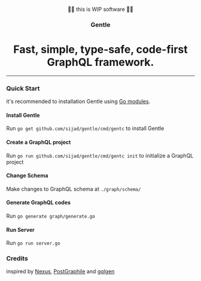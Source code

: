 <p align="center">🚧🚧 this is WIP software 🚧🚧</p>

<h3 align="center">Gentle</h3>

<h1 align="center">
  Fast, simple, type-safe, code-first GraphQL framework.
</h1>

---

### Quick Start

it's recommended to installation Gentle using [Go modules](https://github.com/golang/go/wiki/Modules#quick-start).

#### Install Gentle

Run `go get github.com/sijad/gentle/cmd/gentc` to install Gentle

#### Create a GraphQL project

Run `go run github.com/sijad/gentle/cmd/gentc init` to initialize a GraphQL project

#### Change Schema

Make changes to GraphQL schema at `./graph/schema/`

#### Generate GraphQL codes

Run `go generate graph/generate.go`

#### Run Server

Run `go run server.go`

### Credits

inspired by [Nexus](https://www.nexusjs.org/), [PostGraphile](https://www.graphile.org/postgraphile/) and [gqlgen](https://gqlgen.com/)
